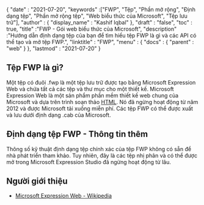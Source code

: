 {
  "date" : "2021-07-20",
  "keywords" :["FWP", "Tệp", "Phần mở rộng", "Định dạng tệp", "Phần mở rộng tệp", "Web biểu thức của Microsoft", "Tệp lưu trữ"],
  "author" : {
    "display_name" : "Kashif Iqbal"
},
  "draft" : "false",
  "toc" : true,
  "title" :"FWP - Gói web biểu thức của Microsoft",
  "description" :"Hướng dẫn định dạng tệp của bạn để tìm hiểu tệp FWP là gì và các API có thể tạo và mở tệp FWP.",
  "linktitle" : "FWP",
  "menu" : {
    "docs" : {
      "parent" : "web"
}
},
  "lastmod" : "2021-07-20"
}

## Tệp FWP là gì?

Một tệp có đuôi .fwp là một tệp lưu trữ được tạo bằng Microsoft Expression Web và chứa tất cả các tệp và thư mục cho một thiết kế. Microsoft Expression Web là một sản phẩm phần mềm thiết kế web chung của Microsoft và dựa trên trình soạn thảo [HTML](/vi/web/html/). Nó đã ngừng hoạt động từ năm 2012 và được Microsoft tải xuống miễn phí. Các tệp FWP có thể được xuất và lưu dưới định dạng .cab của Microsoft.

## Định dạng tệp FWP - Thông tin thêm

Thông số kỹ thuật định dạng tệp chính xác của tệp FWP không có sẵn để nhà phát triển tham khảo. Tuy nhiên, đây là các tệp nhị phân và có thể được mở trong Microsoft Expression Studio đã ngừng hoạt động từ lâu.

## Người giới thiệu

* [Microsoft Expression Web - Wikipedia](https://en.wikipedia.org/wiki/Microsoft_Expression_Web)

